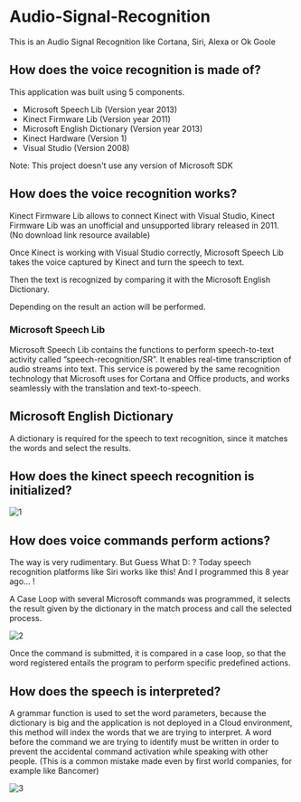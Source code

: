 # Audio-Signal-Recognition

This is an Audio Signal Recognition like Cortana, Siri, Alexa or Ok Goole

## How does the voice recognition is made of?

This application was built using 5 components.

* Microsoft Speech Lib (Version year 2013) 
* Kinect Firmware Lib (Version year 2011) 
* Microsoft English Dictionary (Version year 2013) 
* Kinect Hardware (Version 1) 
* Visual Studio (Version 2008) 

Note: This project doesn't use any version of Microsoft SDK

## How does the voice recognition works?

Kinect Firmware Lib allows to connect Kinect with Visual Studio, Kinect Firmware Lib was an unofficial and unsupported library released in 2011. (No download link resource available)

Once Kinect is working with Visual Studio correctly, Microsoft Speech Lib takes the voice captured by Kinect and turn the speech to text. 

Then the text is recognized by comparing it with the Microsoft English Dictionary. 

Depending on the result an action will be performed.

### Microsoft Speech Lib

Microsoft Speech Lib contains the functions to perform speech-to-text activity called “speech-recognition/SR”. It enables real-time transcription of audio streams into text. This service is powered by the same recognition technology that Microsoft uses for Cortana and Office products, and works seamlessly with the translation and text-to-speech.

## Microsoft English Dictionary

A dictionary is required for the speech to text recognition, since it matches the words and select the results.

## How does the kinect speech recognition is initialized?

![1](https://user-images.githubusercontent.com/1688498/60684815-74cd2e00-9e65-11e9-869f-aebd58a19935.png)

## How does voice commands perform actions?

The way is very rudimentary. But Guess What D: ? Today speech recognition platforms like Siri works like this! And I programmed this 8 year ago... !

A Case Loop with several Microsoft commands was programmed, it selects the result given by the dictionary in the match process and call the selected process. 

![2](https://user-images.githubusercontent.com/1688498/60684823-7dbdff80-9e65-11e9-80ab-eaed7653e7ce.png)

Once the command is submitted, it is compared in a case loop, so that the word registered entails the program to perform specific predefined actions.

## How does the speech is interpreted?

A grammar function is used to set the word parameters, because the dictionary is big and the application is not deployed in a Cloud environment, this method will index the words that we are trying to interpret. A word before the command we are trying to identify must be written in order to prevent the accidental command activation while speaking with other people. (This is a common mistake made even by first world companies, for example like Bancomer)

![3](https://user-images.githubusercontent.com/1688498/60684828-81ea1d00-9e65-11e9-9c13-a332188e6a00.png)
